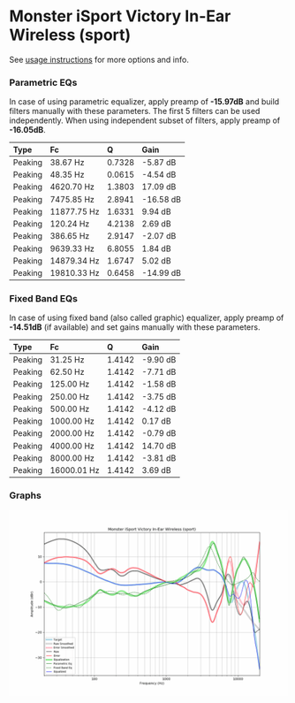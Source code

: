 # Monster iSport Victory In-Ear Wireless (sport)
See [usage instructions](https://github.com/jaakkopasanen/AutoEq#usage) for more options and info.

### Parametric EQs
In case of using parametric equalizer, apply preamp of **-15.97dB** and build filters manually
with these parameters. The first 5 filters can be used independently.
When using independent subset of filters, apply preamp of **-16.05dB**.

| Type    | Fc          |      Q | Gain      |
|:--------|:------------|:-------|:----------|
| Peaking | 38.67 Hz    | 0.7328 | -5.87 dB  |
| Peaking | 48.35 Hz    | 0.0615 | -4.54 dB  |
| Peaking | 4620.70 Hz  | 1.3803 | 17.09 dB  |
| Peaking | 7475.85 Hz  | 2.8941 | -16.58 dB |
| Peaking | 11877.75 Hz | 1.6331 | 9.94 dB   |
| Peaking | 120.24 Hz   | 4.2138 | 2.69 dB   |
| Peaking | 386.65 Hz   | 2.9147 | -2.07 dB  |
| Peaking | 9639.33 Hz  | 6.8055 | 1.84 dB   |
| Peaking | 14879.34 Hz | 1.6747 | 5.02 dB   |
| Peaking | 19810.33 Hz | 0.6458 | -14.99 dB |

### Fixed Band EQs
In case of using fixed band (also called graphic) equalizer, apply preamp of **-14.51dB**
(if available) and set gains manually with these parameters.

| Type    | Fc          |      Q | Gain     |
|:--------|:------------|:-------|:---------|
| Peaking | 31.25 Hz    | 1.4142 | -9.90 dB |
| Peaking | 62.50 Hz    | 1.4142 | -7.71 dB |
| Peaking | 125.00 Hz   | 1.4142 | -1.58 dB |
| Peaking | 250.00 Hz   | 1.4142 | -3.75 dB |
| Peaking | 500.00 Hz   | 1.4142 | -4.12 dB |
| Peaking | 1000.00 Hz  | 1.4142 | 0.17 dB  |
| Peaking | 2000.00 Hz  | 1.4142 | -0.79 dB |
| Peaking | 4000.00 Hz  | 1.4142 | 14.70 dB |
| Peaking | 8000.00 Hz  | 1.4142 | -3.81 dB |
| Peaking | 16000.01 Hz | 1.4142 | 3.69 dB  |

### Graphs
![](./Monster%20iSport%20Victory%20In-Ear%20Wireless%20(sport).png)